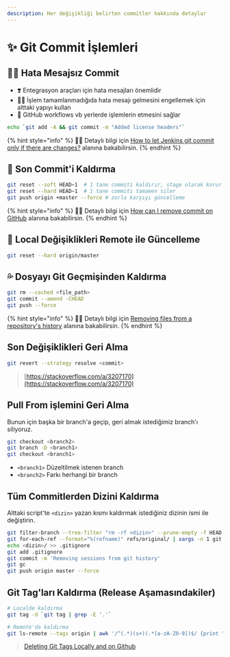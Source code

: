```yaml
---
description: Her değişikliği belirten commitler hakkında detaylar
---
```


# ✨ Git Commit İşlemleri

## ‍🧙‍♂ Hata Mesajsız Commit

* ❣️ Entegrasyon araçları için hata mesajları önemlidir
* 💁‍♂️ İşlem tamamlanmadığıda hata mesajı gelmesini engellemek için alttaki yapıyı kullan
* 💫 GitHub workflows vb yerlerde işlemlerin etmesini sağlar

```bash
echo `git add -A && git commit -m "Added license headers"`
```

{% hint style="info" %}
‍🧙‍♂ Detaylı bilgi için [How to let Jenkins git commit only if there are changes?](https://stackoverflow.com/questions/22040113/how-to-let-jenkins-git-commit-only-if-there-are-changes) alanına bakabilirsin.
{% endhint %}

## 🧼 Son Commit'i Kaldırma

```bash
git reset --soft HEAD~1  # 1 tane commiti kaldırır, stage olarak korur
git reset --hard HEAD~1  # 1 tane commiti tamamen siler
git push origin +master --force # zorla karşıyı güncelleme
```

{% hint style="info" %}
‍🧙‍♂ Detaylı bilgi için [How can I remove commit on GitHub](https://stackoverflow.com/a/448929/9770490) alanına bakabilirsin.
{% endhint %}

## 🔄 Local Değişiklikleri Remote ile Güncelleme

```bash
git reset --hard origin/master
```

## 💦 Dosyayı Git Geçmişinden Kaldırma

```bash
git rm --cached <file_path>
git commit --amend -CHEAD
git push --force
```

{% hint style="info" %}
‍🧙‍♂ Detaylı bilgi için [Removing files from a repository's history](https://docs.github.com/en/github/managing-large-files/removing-files-from-a-repositorys-history) alanına bakabilirsin.
{% endhint %}

## Son Değişiklikleri Geri Alma

```bash
git revert --strategy resolve <commit>
```

> [https://stackoverflow.com/a/3207170](https://stackoverflow.com/a/3207170)

## Pull From işlemini Geri Alma

Bunun için başka bir branch'a geçip, geri almak istediğimiz branch'ı siliyoruz.

```bash
git checkout <branch2>
git branch -D <branch1>
git checkout <branch1>
```

* `<branch1>` Düzeltilmek istenen branch
* `<branch2>` Farkı herhangi bir branch

## Tüm Commitlerden Dizini Kaldırma

Alttaki script'te `<dizin>` yazan kısmı kaldırmak istediğiniz dizinin ismi ile değiştirin.

```bash
git filter-branch --tree-filter "rm -rf <dizin>" --prune-empty -f HEAD
git for-each-ref --format="%(refname)" refs/original/ | xargs -n 1 git update-ref -d
echo <dizin>/ >> .gitignore
git add .gitignore
git commit -m 'Removing sessions from git history'
git gc
git push origin master --force
```

## Git Tag'ları Kaldırma \(Release Aşamasındakiler\)

```bash
# Localde kaldırma
git tag -d `git tag | grep -E '.'`

# Remote'da kaldırma
git ls-remote --tags origin | awk '/^(.*)(s+)(.*[a-zA-Z0-9])$/ {print ":" $2}' | xargs git push origin
```

> [Deleting Git Tags Locally and on Github](https://www.alwaystwisted.com/articles/deleting-git-tags-locally-and-on-github)

